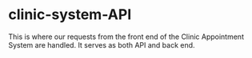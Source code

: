 # clinic-system-API
This is where our requests from the front end of the Clinic Appointment System are handled. It serves as both API and back end.
